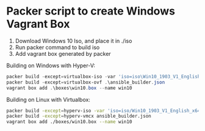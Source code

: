 # Packer script to create Windows Vagrant Box

1. Download Windows 10 Iso, and place it in ./iso
1. Run packer command to build iso
1. Add vagrant box generated by packer


Building on Windows with Hyper-V:

```powershell
packer build -except=virtualbox-iso -var 'iso=iso\Win10_1903_V1_English_x64.iso' -var 'iso_md5=8ba0e81b276d9052e8538deb0cf6c7d0' .\win10_builder.json
packer build -except=virtualbox-ovf .\ansible_builder.json
vagrant box add .\boxes\win10.box --name win10
```

Building on Linux with Virtualbox:

```bash
packer build -except=hyperv-iso -var 'iso=iso/Win10_1903_V1_English_x64.iso' -var 'iso_md5=8ba0e81b276d9052e8538deb0cf6c7d0' win10_builder.json
packer build -except=hyperv-vmcx ansible_builder.json
vagrant box add ./boxes/win10.box --name win10
```
